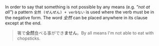 In order to say that something is not possible by any means (e.g. *"not at all"*) a pattern `全然 (ぜんぜん) + verbない` is used where the verb must be in the negative form. The word *全然* can be placed anywhere in its clause except at the end.
>箸で**全然**食べる事ができ**ません**。By all means I'm not able to eat with chopsticks.